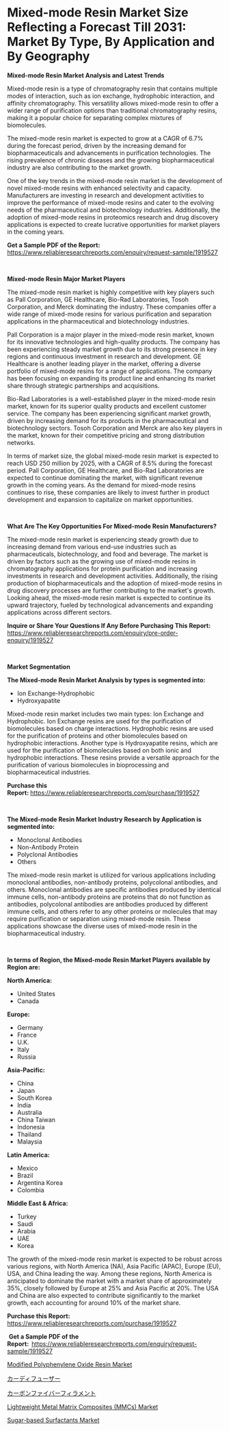 <p><h1>Mixed-mode Resin Market Size Reflecting a Forecast Till 2031: Market By Type, By Application and By Geography</h1></p><p><strong>Mixed-mode Resin Market Analysis and Latest Trends</strong></p>
<p><p>Mixed-mode resin is a type of chromatography resin that contains multiple modes of interaction, such as ion exchange, hydrophobic interaction, and affinity chromatography. This versatility allows mixed-mode resin to offer a wider range of purification options than traditional chromatography resins, making it a popular choice for separating complex mixtures of biomolecules.</p><p>The mixed-mode resin market is expected to grow at a CAGR of 6.7% during the forecast period, driven by the increasing demand for biopharmaceuticals and advancements in purification technologies. The rising prevalence of chronic diseases and the growing biopharmaceutical industry are also contributing to the market growth.</p><p>One of the key trends in the mixed-mode resin market is the development of novel mixed-mode resins with enhanced selectivity and capacity. Manufacturers are investing in research and development activities to improve the performance of mixed-mode resins and cater to the evolving needs of the pharmaceutical and biotechnology industries. Additionally, the adoption of mixed-mode resins in proteomics research and drug discovery applications is expected to create lucrative opportunities for market players in the coming years.</p></p>
<p><strong>Get a Sample PDF of the Report:&nbsp;</strong> <a href="https://www.reliableresearchreports.com/enquiry/request-sample/1919527">https://www.reliableresearchreports.com/enquiry/request-sample/1919527</a></p>
<p>&nbsp;</p>
<p><strong>Mixed-mode Resin Major Market Players</strong></p>
<p><p>The mixed-mode resin market is highly competitive with key players such as Pall Corporation, GE Healthcare, Bio-Rad Laboratories, Tosoh Corporation, and Merck dominating the industry. These companies offer a wide range of mixed-mode resins for various purification and separation applications in the pharmaceutical and biotechnology industries.</p><p>Pall Corporation is a major player in the mixed-mode resin market, known for its innovative technologies and high-quality products. The company has been experiencing steady market growth due to its strong presence in key regions and continuous investment in research and development. GE Healthcare is another leading player in the market, offering a diverse portfolio of mixed-mode resins for a range of applications. The company has been focusing on expanding its product line and enhancing its market share through strategic partnerships and acquisitions.</p><p>Bio-Rad Laboratories is a well-established player in the mixed-mode resin market, known for its superior quality products and excellent customer service. The company has been experiencing significant market growth, driven by increasing demand for its products in the pharmaceutical and biotechnology sectors. Tosoh Corporation and Merck are also key players in the market, known for their competitive pricing and strong distribution networks.</p><p>In terms of market size, the global mixed-mode resin market is expected to reach USD 250 million by 2025, with a CAGR of 8.5% during the forecast period. Pall Corporation, GE Healthcare, and Bio-Rad Laboratories are expected to continue dominating the market, with significant revenue growth in the coming years. As the demand for mixed-mode resins continues to rise, these companies are likely to invest further in product development and expansion to capitalize on market opportunities.</p></p>
<p>&nbsp;</p>
<p><strong>What Are The Key Opportunities For Mixed-mode Resin Manufacturers?</strong></p>
<p><p>The mixed-mode resin market is experiencing steady growth due to increasing demand from various end-use industries such as pharmaceuticals, biotechnology, and food and beverage. The market is driven by factors such as the growing use of mixed-mode resins in chromatography applications for protein purification and increasing investments in research and development activities. Additionally, the rising production of biopharmaceuticals and the adoption of mixed-mode resins in drug discovery processes are further contributing to the market's growth. Looking ahead, the mixed-mode resin market is expected to continue its upward trajectory, fueled by technological advancements and expanding applications across different sectors.</p></p>
<p><strong>Inquire or Share Your Questions If Any Before Purchasing This Report:</strong> <a href="https://www.reliableresearchreports.com/enquiry/pre-order-enquiry/1919527">https://www.reliableresearchreports.com/enquiry/pre-order-enquiry/1919527</a></p>
<p>&nbsp;</p>
<p><strong>Market Segmentation</strong></p>
<p><strong>The Mixed-mode Resin Market Analysis by types is segmented into:</strong></p>
<p><ul><li>Ion Exchange-Hydrophobic</li><li>Hydroxyapatite</li></ul></p>
<p><p>Mixed-mode resin market includes two main types: Ion Exchange and Hydrophobic. Ion Exchange resins are used for the purification of biomolecules based on charge interactions. Hydrophobic resins are used for the purification of proteins and other biomolecules based on hydrophobic interactions. Another type is Hydroxyapatite resins, which are used for the purification of biomolecules based on both ionic and hydrophobic interactions. These resins provide a versatile approach for the purification of various biomolecules in bioprocessing and biopharmaceutical industries.</p></p>
<p><strong>Purchase this Report:&nbsp;</strong><a href="https://www.reliableresearchreports.com/purchase/1919527">https://www.reliableresearchreports.com/purchase/1919527</a></p>
<p>&nbsp;</p>
<p><strong>The Mixed-mode Resin Market Industry Research by Application is segmented into:</strong></p>
<p><ul><li>Monoclonal Antibodies</li><li>Non-Antibody Protein</li><li>Polyclonal Antibodies</li><li>Others</li></ul></p>
<p><p>The mixed-mode resin market is utilized for various applications including monoclonal antibodies, non-antibody proteins, polycolonal antibodies, and others. Monoclonal antibodies are specific antibodies produced by identical immune cells, non-antibody proteins are proteins that do not function as antibodies, polycolonal antibodies are antibodies produced by different immune cells, and others refer to any other proteins or molecules that may require purification or separation using mixed-mode resin. These applications showcase the diverse uses of mixed-mode resin in the biopharmaceutical industry.</p></p>
<p>&nbsp;</p>
<p><strong>In terms of Region, the Mixed-mode Resin Market Players available by Region are:</strong></p>
<p>
    <p> <strong> North America: </strong>
        <ul>
            <li>United States</li>
            <li>Canada</li>
        </ul>
        </p> 
    <p> <strong> Europe: </strong>
        <ul>
            <li>Germany</li>
            <li>France</li>
            <li>U.K.</li>
            <li>Italy</li>
            <li>Russia</li>
        </ul>
        </p> 
    <p> <strong> Asia-Pacific: </strong>
        <ul>
            <li>China</li>
            <li>Japan</li>
            <li>South Korea</li>
            <li>India</li>
            <li>Australia</li>
            <li>China Taiwan</li>
            <li>Indonesia</li>
            <li>Thailand</li>
            <li>Malaysia</li>
        </ul>
        </p> 
    <p> <strong> Latin America: </strong>
        <ul>
            <li>Mexico</li>
            <li>Brazil</li>
            <li>Argentina Korea</li>
            <li>Colombia</li>
        </ul>
        </p> 
    <p> <strong> Middle East & Africa: </strong>
        <ul>
            <li>Turkey</li>
            <li>Saudi</li>
            <li>Arabia</li>
            <li>UAE</li>
            <li>Korea</li>
        </ul>
    </p>
    </p>
<p><p>The growth of the mixed-mode resin market is expected to be robust across various regions, with North America (NA), Asia Pacific (APAC), Europe (EU), USA, and China leading the way. Among these regions, North America is anticipated to dominate the market with a market share of approximately 35%, closely followed by Europe at 25% and Asia Pacific at 20%. The USA and China are also expected to contribute significantly to the market growth, each accounting for around 10% of the market share.</p></p>
<p><strong>Purchase this Report: </strong><a href="https://www.reliableresearchreports.com/purchase/1919527">https://www.reliableresearchreports.com/purchase/1919527</a></p>
<p>&nbsp;<strong>Get a Sample PDF of the Report:&nbsp;&nbsp;</strong><a href="https://www.reliableresearchreports.com/enquiry/request-sample/1919527">https://www.reliableresearchreports.com/enquiry/request-sample/1919527</a></p>
<p><strong></strong></p>
<p><p><a href="https://github.com/joannagoyvaerts/Market-Research-Report-List-1/blob/main/modified-polyphenylene-oxide-resin-market.md">Modified Polyphenylene Oxide Resin Market</a></p><p><a href="https://github.com/lrlmopnhwd79300/Market-Research-Report-List-1/blob/main/66850802093.md">カーディフューザー</a></p><p><a href="https://github.com/wkuactfdzwizk06/Market-Research-Report-List-1/blob/main/33489512092.md">カーボンファイバーフィラメント</a></p><p><a href="https://issuu.com/reportprime-2/docs/lightweight-metal-matrix-composites-mmcs-market-si">Lightweight Metal Matrix Composites (MMCs) Market</a></p><p><a href="https://github.com/lubmix/Market-Research-Report-List-1/blob/main/sugar-based-surfactants-market.md">Sugar-based Surfactants Market</a></p></p>
